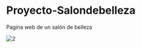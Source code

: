 # Proyecto-Salondebelleza
Pagina web de un salón de belleza

![2](https://github.com/ThomasYefferson/Proyecto-Salondebelleza/assets/104583033/b3cee492-8327-4a21-888d-e0c97c555b07)
